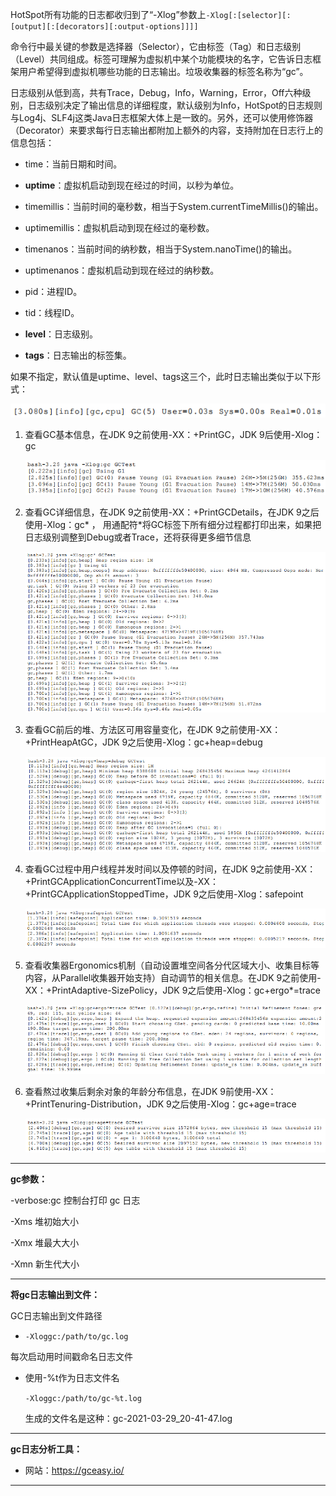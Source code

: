 HotSpot所有功能的日志都收归到了“-Xlog”参数上`-Xlog[:[selector][:[output][:[decorators][:output-options]]]]`

命令行中最关键的参数是选择器（Selector），它由标签（Tag）和日志级别（Level）共同组成。标签可理解为虚拟机中某个功能模块的名字，它告诉日志框架用户希望得到虚拟机哪些功能的日志输出。垃圾收集器的标签名称为“gc”。

日志级别从低到高，共有Trace，Debug，Info，Warning，Error，Off六种级别，日志级别决定了输出信息的详细程度，默认级别为Info，HotSpot的日志规则与Log4j、SLF4j这类Java日志框架大体上是一致的。另外，还可以使用修饰器（Decorator）来要求每行日志输出都附加上额外的内容，支持附加在日志行上的信息包括：

* time：当前日期和时间。

* **uptime**：虚拟机启动到现在经过的时间，以秒为单位。

* timemillis：当前时间的毫秒数，相当于System.currentTimeMillis()的输出。

* uptimemillis：虚拟机启动到现在经过的毫秒数。

* timenanos：当前时间的纳秒数，相当于System.nanoTime()的输出。

* uptimenanos：虚拟机启动到现在经过的纳秒数。

* pid：进程ID。

* tid：线程ID。

* **level**：日志级别。

* **tags**：日志输出的标签集。

如果不指定，默认值是uptime、level、tags这三个，此时日志输出类似于以下形式：

![image-20211211162015822](https://raw.githubusercontent.com/liang636600/cloudImg/master/images/image-20211211162015822.png)

1. 查看GC基本信息，在JDK 9之前使用-XX：+PrintGC，JDK 9后使用-Xlog：gc

   ![image-20211211162351166](https://raw.githubusercontent.com/liang636600/cloudImg/master/images/image-20211211162351166.png)

2. 查看GC详细信息，在JDK 9之前使用-XX：+PrintGCDetails，在JDK 9之后使用-Xlog：gc* ， 用通配符*将GC标签下所有细分过程都打印出来，如果把日志级别调整到Debug或者Trace，还将获得更多细节信息

   ![image-20211211162624125](https://raw.githubusercontent.com/liang636600/cloudImg/master/images/image-20211211162624125.png)

3. 查看GC前后的堆、方法区可用容量变化，在JDK 9之前使用-XX：+PrintHeapAtGC，JDK 9之后使用-Xlog：gc+heap=debug

   ![image-20211211162742489](https://raw.githubusercontent.com/liang636600/cloudImg/master/images/image-20211211162742489.png)

4. 查看GC过程中用户线程并发时间以及停顿的时间，在JDK 9之前使用-XX：+PrintGCApplicationConcurrentTime以及-XX：+PrintGCApplicationStoppedTime，JDK 9之后使用-Xlog：safepoint

   ![image-20211211162851543](https://raw.githubusercontent.com/liang636600/cloudImg/master/images/image-20211211162851543.png)

5. 查看收集器Ergonomics机制（自动设置堆空间各分代区域大小、收集目标等内容，从Parallel收集器开始支持）自动调节的相关信息。在JDK 9之前使用-XX：+PrintAdaptive-SizePolicy，JDK 9之后使用-Xlog：gc+ergo*=trace

   ![image-20211211163016551](https://raw.githubusercontent.com/liang636600/cloudImg/master/images/image-20211211163016551.png)

6. 查看熬过收集后剩余对象的年龄分布信息，在JDK 9前使用-XX：+PrintTenuring-Distribution，JDK 9之后使用-Xlog：gc+age=trace

   ![image-20211211163108620](https://raw.githubusercontent.com/liang636600/cloudImg/master/images/image-20211211163108620.png)

---

**gc参数：**

-verbose:gc 控制台打印 gc 日志

-Xms 堆初始大小

-Xmx 堆最大大小

-Xmn 新生代大小

---

**将gc日志输出到文件：**

GC日志输出到文件路径 

* `-Xloggc:/path/to/gc.log`

每次启动用时间戳命名日志文件

* 使用-%t作为日志文件名

  `-Xloggc:/path/to/gc-%t.log`

  生成的文件名是这种：gc-2021-03-29_20-41-47.log

---

**gc日志分析工具：**

* 网站：<https://gceasy.io/>

---

